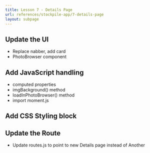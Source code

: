 ```yaml
---
title: Lesson 7 - Details Page
url: references/stockpile-app/7-details-page
layout: subpage
---
```


## Update the UI

- Replace nabber, add card
- PhotoBrowser component

## Add JavaScript handling

- computed properties
- imgBackground() method
- loadInPhotoBrowser()  method
- import moment.js

## Add CSS Styling block

## Update the Route

- Update routes.js to point to new Details page instead of Another